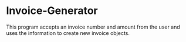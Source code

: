 # Invoice-Generator
 This program accepts an invoice number and amount from the user and 
 uses the information to create new invoice objects. 
